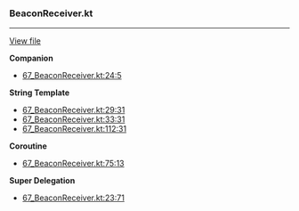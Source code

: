 ### BeaconReceiver.kt
---
[View file](../../precision_analyzed/67_BeaconReceiver.kt)

**Companion**

 - [67_BeaconReceiver.kt:24:5](../../precision_analyzed/67_BeaconReceiver.kt#L24)

**String Template**

 - [67_BeaconReceiver.kt:29:31](../../precision_analyzed/67_BeaconReceiver.kt#L29)
 - [67_BeaconReceiver.kt:33:31](../../precision_analyzed/67_BeaconReceiver.kt#L33)
 - [67_BeaconReceiver.kt:112:31](../../precision_analyzed/67_BeaconReceiver.kt#L112)

**Coroutine**

 - [67_BeaconReceiver.kt:75:13](../../precision_analyzed/67_BeaconReceiver.kt#L75)

**Super Delegation**

 - [67_BeaconReceiver.kt:23:71](../../precision_analyzed/67_BeaconReceiver.kt#L23)
